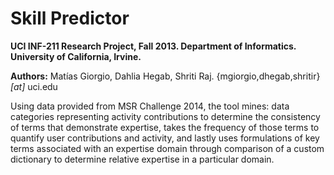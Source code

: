 Skill Predictor
================

**UCI INF-211 Research Project, Fall 2013. Department of Informatics. University of California, Irvine.**

**Authors:** Matías Giorgio, Dahlia Hegab, Shriti Raj. {mgiorgio,dhegab,shritir} *[at]* uci.edu

Using data provided from MSR Challenge 2014, the tool mines: data categories representing activity contributions to determine the consistency of terms that demonstrate expertise, takes the frequency of those terms to quantify user contributions and activity, and lastly uses formulations of key terms associated with an expertise domain through comparison of a custom dictionary to determine relative expertise in a particular domain.
